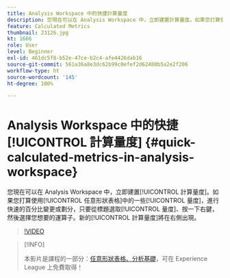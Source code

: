 ```yaml
---
title: Analysis Workspace 中的快捷計算量度
description: 您現在可以在 Analysis Workspace 中，立即建置計算量度。如果您打算使用任意形狀表格中的一些量度，進行快速的百分比變更或劃分，只要從標題選取量度、按一下右鍵，然後選擇您想要的運算子。新的計算量度將在右側出現。
feature: Calculated Metrics
thumbnail: 23126.jpg
kt: 1666
role: User
level: Beginner
exl-id: 461dc5f8-b52e-47ce-b2c4-afe4426dab16
source-git-commit: 561a36a8e3dc62b99c0efef2d62480b5a2e2f206
workflow-type: ht
source-wordcount: '145'
ht-degree: 100%

---
```


# Analysis Workspace 中的快捷[!UICONTROL 計算量度] {#quick-calculated-metrics-in-analysis-workspace}

您現在可以在 Analysis Workspace 中，立即建置[!UICONTROL 計算量度]。如果您打算使用[!UICONTROL 任意形狀表格]中的一些[!UICONTROL 量度]，進行快速的百分比變更或劃分，只要從標題選取[!UICONTROL 量度]、按一下右鍵，然後選擇您想要的運算子。新的[!UICONTROL 計算量度]將在右側出現。

>[!VIDEO](https://video.tv.adobe.com/v/23126/?quality=12)

>[!INFO]
>
> 本影片是課程的一部分：[任意形狀表格、分析基礎](https://experienceleague.adobe.com/?recommended=Analytics-U-1-2020.3)，可在 Experience League 上免費取得！
